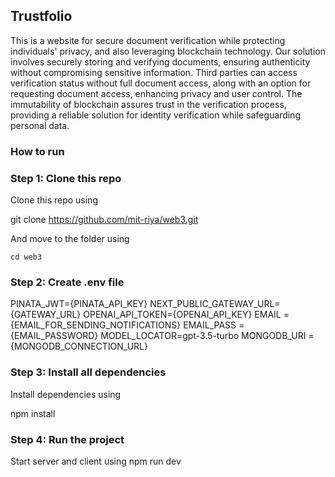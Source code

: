 ## Trustfolio

This is a website for secure document verification while protecting individuals' privacy, and also leveraging blockchain technology. Our solution involves securely storing and verifying documents, ensuring authenticity without compromising sensitive information. Third parties can access verification status without full document access, along with an option for requesting document access, enhancing privacy and user control. The immutability of blockchain assures trust in the verification process, providing a reliable solution for identity verification while safeguarding personal data.

### How to run

### Step 1: Clone this repo
Clone this repo using

  git clone https://github.com/mit-riya/web3.git
  
And move to the folder using

    cd web3

### Step 2: Create .env file

PINATA_JWT={PINATA_API_KEY}
NEXT_PUBLIC_GATEWAY_URL={GATEWAY_URL}
OPENAI_API_TOKEN={OPENAI_API_KEY}
EMAIL = {EMAIL_FOR_SENDING_NOTIFICATIONS}
EMAIL_PASS = {EMAIL_PASSWORD}
MODEL_LOCATOR=gpt-3.5-turbo
MONGODB_URI = {MONGODB_CONNECTION_URL}

### Step 3: Install all dependencies

Install dependencies using

  npm install

### Step 4: Run the project

Start server and client using
  npm run dev
